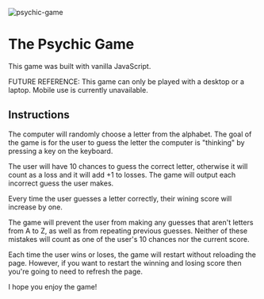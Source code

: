 ![psychic-game](https://user-images.githubusercontent.com/52462582/69443517-8b90f600-0d1c-11ea-8adc-0fb159ebeda1.png)

# The Psychic Game

This game was built with vanilla JavaScript.

FUTURE REFERENCE: This game can only be played with a desktop or a laptop. Mobile use is currently unavailable.

## Instructions
The computer will randomly choose a letter from the alphabet. The goal of the game is for the user to guess the letter the computer is "thinking" by pressing a key on the keyboard.

The user will have 10 chances to guess the correct letter, otherwise it will count as a loss and it will add +1 to losses. The game will output each incorrect guess the user makes.

Every time the user guesses a letter correctly, their wining score will increase by one.

The game will prevent the user from making any guesses that aren't letters from A to Z, as well as from repeating previous guesses. Neither of these mistakes will count as one of the user's 10 chances nor the current score.

Each time the user wins or loses, the game will restart without reloading the page. However, if you want to restart the winning and losing score then you're going to need to refresh the page.

I hope you enjoy the game!
